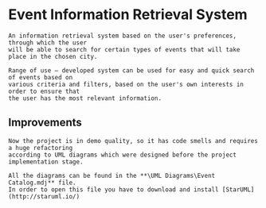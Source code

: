 # Event Information Retrieval System

    An information retrieval system based on the user's preferences, through which the user 
    will be able to search for certain types of events that will take place in the chosen city. 

    Range of use – developed system can be used for easy and quick search of events based on 
    various criteria and filters, based on the user's own interests in order to ensure that 
    the user has the most relevant information.

## Improvements

    Now the project is in demo quality, so it has code smells and requires a huge refactoring 
    according to UML diagrams which were designed before the project implementation stage.

    All the diagrams can be found in the **\UML Diagrams\Event Catalog.mdj** file. 
    In order to open this file you have to download and install [StarUML](http://staruml.io/)
